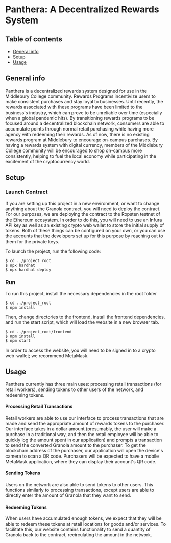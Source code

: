 # Panthera: A Decentralized Rewards System


## Table of contents
* [General info](#general-info)
* [Setup](#setup)
* [Usage](#usage)

## General info
Panthera is a decentralized rewards system designed for use in the Middlebury
College community. Rewards Programs incentivize users to make consistent
purchases and stay loyal to businesses. Until recently, the rewards associated
with these programs have been limited to the business's industry, which can
prove to be unreliable over time (especially when a global pandemic hits). By
transitioning rewards programs to be focused around a decentralized blockchain
network, consumers are able to accumulate points through normal retail
purchasing while having more agency with redeeming their rewards. As of now,
there is no existing rewards program at Middlebury to encourage on-campus
purchases. By having a rewards system with digital currency, members of the
Middlebury College community will be encouraged to shop on-campus more
consistently, helping to fuel the local economy while participating in the
excitement of the cryptocurrency world.

## Setup

### Launch Contract
If you are setting up this project in a new environment, or want to change
anything about the Granola contract,  you will need to deploy the contract. For
our purposes, we are deploying the contract to the Ropsten testnet of the
Ethereum ecosystem. In order to do this, you will need to use an Infura API key
as well as an existing crypto web wallet to store the initial supply of tokens.
Both of these things can be configured on your own, or you can use the accounts
that the developers set up for this purpose by reaching out to them for the
private keys.

To launch the project, run the following code:
```
$ cd ../project_root
$ npx hardhat
$ npx hardhat deploy
```

### Run
To run this project, install the necessary dependencies in the root folder

```
$ cd ../project_root
$ npm install
```

Then, change directories to the frontend, install the frontend dependencies, and
run the start script, which will load the website in a new browser tab.

```
$ cd ../project_root/frontend
$ npm install
$ npm start
```

In order to access the website, you will need to be signed in to a crypto
web-wallet; we recommend MetaMask.


## Usage
Panthera currently has three main uses: processing retail transactions (for
retail workers), sending tokens to other users of the network, and redeeming
tokens.


#### Processing Retail Transactions
Retail workers are able to use our interface to process transactions that are
made and send the appropriate amount of rewards tokens to the purchaser. Our
interface takes in a dollar amount (presumably, the user will make a purchase
in a traditional way, and then the retail employee will be able to quickly log
the amount spent in our application) and prompts a transaction to send the
converted Granola amount to the purchaser. To get the blockchain address of the
purchaser, our application will open the device's camera to scan a QR code.
Purchasers will be expected to have a mobile MetaMask application, where they
can display their account's QR code.

#### Sending Tokens
Users on the network are also able to send tokens to other users. This functions
similarly to processing transactions, except users are able to directly enter
the amount of Granola that they want to send.

#### Redeeming Tokens
When users have accumulated enough tokens, we expect that they will be able to
redeem these tokens at retail locations for goods and/or services. To facilitate
this, our website contains functionality to send a quantity of Granola back
to the contract, recirculating the amount in the network.

